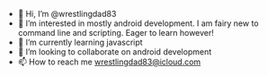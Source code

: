 - 👋 Hi, I’m @wrestlingdad83
- 👀 I’m interested in mostly android development. I am fairy new to command line and scripting. Eager to learn however!
- 🌱 I’m currently learning javascript
- 💞️ I’m looking to collaborate on android development
- 📫 How to reach me wrestlingdad83@icloud.com

<!---
wrestlingdad83/wrestlingdad83 is a ✨ special ✨ repository because its `README.md` (this file) appears on your GitHub profile.
You can click the Preview link to take a look at your changes.
--->
